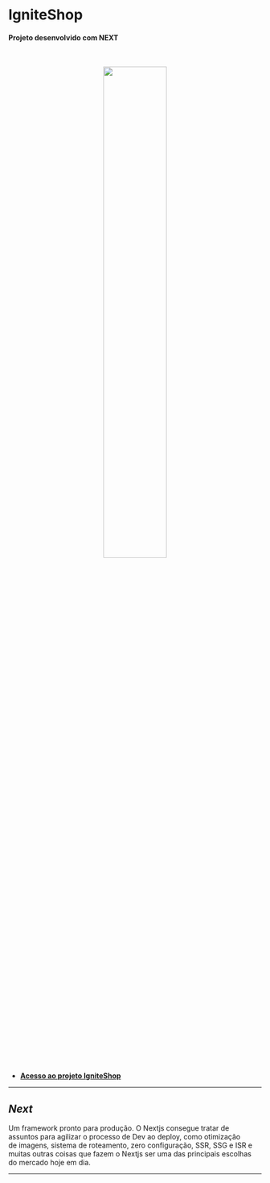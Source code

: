 # IgniteShop

#### Projeto desenvolvido com NEXT


<br />
<p align="center"> <img src="src/assets/illustration.gif"  width ="50%"> </p>
<br />

* **[Acesso ao projeto IgniteShop](https://github.com/Jones-bass/igniteShop)**
---

##  *Next*

Um framework pronto para produção. O Nextjs consegue tratar de <br>
assuntos para agilizar o processo de Dev ao deploy, como otimização <br>
de imagens, sistema de roteamento, zero configuração, SSR, SSG e ISR e <br> 
muitas outras coisas que fazem o Nextjs ser uma das principais escolhas <br>
do mercado hoje em dia.



---

